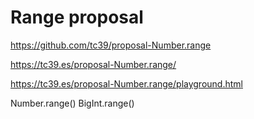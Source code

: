 # Range proposal

https://github.com/tc39/proposal-Number.range

https://tc39.es/proposal-Number.range/

https://tc39.es/proposal-Number.range/playground.html

Number.range()
BigInt.range()
